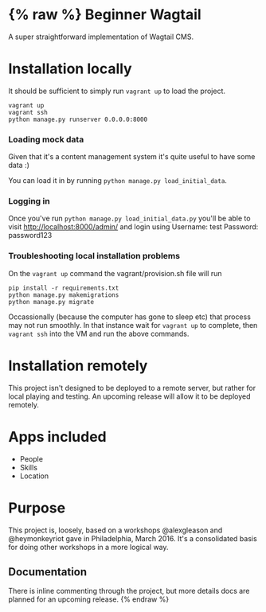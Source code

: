 {% raw %}
Beginner Wagtail
==================
A super straightforward implementation of Wagtail CMS.

# Installation locally
It should be sufficient to simply run `vagrant up` to load the project.
```
vagrant up
vagrant ssh
python manage.py runserver 0.0.0.0:8000
```

### Loading mock data
Given that it's a content management system it's quite useful to have some data :)

You can load it in by running `python manage.py load_initial_data`.

### Logging in
Once you've run `python manage.py load_initial_data.py` you'll be able to visit [http://localhost:8000/admin/](http://localhost:8000/admin/) and login using
Username: test
Password: password123

### Troubleshooting local installation problems
On the `vagrant up` command the vagrant/provision.sh file will run

```
pip install -r requirements.txt
python manage.py makemigrations
python manage.py migrate
```

Occassionally (because the computer has gone to sleep etc) that process may not run smoothly. In that instance wait for `vagrant up` to complete, then `vagrant ssh` into the VM and run the above commands.

# Installation remotely
This project isn't designed to be deployed to a remote server, but rather for local playing and testing. An upcoming release will allow it to be deployed remotely.

# Apps included

- People
- Skills
- Location

# Purpose
This project is, loosely, based on a workshops @alexgleason and @heymonkeyriot gave in Philadelphia, March 2016. It's a consolidated basis for doing other workshops in a more logical way.

## Documentation
There is inline commenting through the project, but more details docs are planned for an upcoming release.
{% endraw %}
